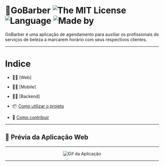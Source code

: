 # 💈GoBarber ![The MIT License](https://img.shields.io/badge/license-MIT-ligh) ![Language](https://img.shields.io/badge/language-Typescript-ligh) ![Made by](https://img.shields.io/badge/made%20by-augustorl-important)

GoBarber é uma aplicação de agendamento para auxiliar os profissionais de serviços de beleza a marcarem horário com seus respectivos clientes.


---

# Indice

- 👨‍💻️ [Web]

- 👨‍💻️ [Mobile]

- 👨‍💻️ [Backend]

- 📦️ [Como utilizar o projeto](#%EF%B8%8F-como-utilizar-o-projeto)

- 🤔️ [Como contribuir](#%EF%B8%8F-como-contribuir)

---


 
## 💇‍ Prévia da Aplicação Web 
---

<p align="center">
  <img alt="Gif da Aplicação" src="Assets/Go barber Web.gif" />
</p>

---



